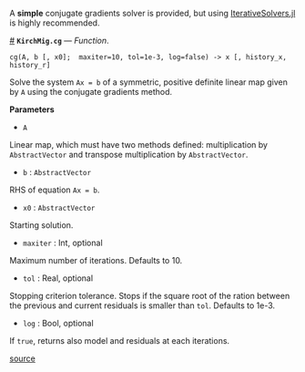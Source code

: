 
A **simple** conjugate gradients solver is provided, but using [IterativeSolvers.jl](https://juliamath.github.io/IterativeSolvers.jl/latest/) is highly recommended.

<a id='KirchMig.cg' href='#KirchMig.cg'>#</a>
**`KirchMig.cg`** &mdash; *Function*.



`cg(A, b [, x0];  maxiter=10, tol=1e-3, log=false) -> x [, history_x, history_r]`

Solve the system `Ax = b` of a symmetric, positive definite linear map given by `A` using the conjugate gradients method.

**Parameters**

  * `A`

Linear map, which must have two methods defined: multiplication by `AbstractVector` and transpose multiplication by `AbstractVector`.

  * `b` : `AbstractVector`

RHS of equation `Ax = b`.

  * `x0` : `AbstractVector`

Starting solution.

  * `maxiter` : Int, optional

Maximum number of iterations. Defaults to 10.

  * `tol` : Real, optional

Stopping criterion tolerance. Stops if the square root of the ration between the previous and current residuals is smaller than `tol`. Defaults to 1e-3.

  * `log` : Bool, optional

If `true`, returns also model and residuals at each iterations.


<a target='_blank' href='https://github.com/cako/KirchMig.jl/blob/21fb91d8e9a277c80d03ea5b25cf4dfb691160f0/src/optimization.jl#L3-L33' class='documenter-source'>source</a><br>

